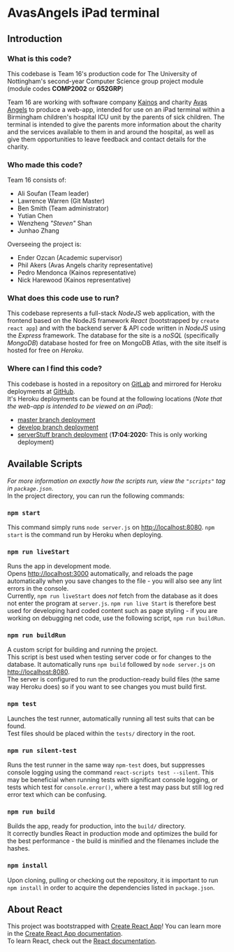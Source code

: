 # AvasAngels iPad terminal

## Introduction

### **What is this code?**

This codebase is Team 16's production code for The University of Nottingham's second-year Computer Science group project module (module codes **COMP2002** or **G52GRP**) <br>

Team 16 are working with software company [Kainos](https://www.kainos.com/) and charity [Avas Angels](https://www.avas-angels.com/) to produce a web-app, intended for use on an iPad terminal within a Birmingham children's hospital ICU unit by the parents of sick children. The terminal is intended to give the parents more information about the charity and the services available to them in and around the hospital, as well as give them opportunities to leave feedback and contact details for the charity.

### **Who made this code?**

Team 16 consists of:

- Ali Soufan (Team leader)
- Lawrence Warren (Git Master)
- Ben Smith (Team administrator)
- Yutian Chen
- Wenzheng _"Steven"_ Shan
- Junhao Zhang

Overseeing the project is:

- Ender Ozcan (Academic supervisor)
- Phil Akers (Avas Angels charity representative)
- Pedro Mendonca (Kainos representative)
- Nick Harewood (Kainos representative)

### **What does this code use to run?**

This codebase represents a full-stack _NodeJS_ web application, with the frontend based on the NodeJS framework _React_ (bootstrapped by `create react app`) and with the backend server & API code written in _NodeJS_ using the _Express_ framework. The database for the site is a _noSQL_ (specifically _MongoDB_) database hosted for free on MongoDB Atlas, with the site itself is hosted for free on _Heroku_.

### **Where can I find this code?**

This codebase is hosted in a repository on [GitLab](https://projects.cs.nott.ac.uk/COMP2002/2019-2020/team16_project) and mirrored for Heroku deployments at [GitHub](https://github.com/psyljw/team16_project). <br>
It's Heroku deployments can be found at the following locations (_Note that the web-app is intended to be viewed on an iPad_):

- [master branch deployment](https://avas-angels.herokuapp.com/ "Main project deployment") <br>
- [develop branch deployment](https://avas-angels-develop.herokuapp.com/ "Develop branch deployment") <br>
- [serverStuff branch deployment](http://avas-angels-develop-server.herokuapp.com/ "Current working deployment") (**17:04:2020:** This is only working deployment)

## Available Scripts

_For more information on exactly how the scripts run, view the `"scripts"` tag in `package.json`._ <br> In the project directory, you can run the following commands:

### **`npm start`**

This command simply runs `node server.js` on [http://localhost:8080](http://localhost:8080). `npm start` is the command run by Heroku when deploying.

### **`npm run liveStart`**

Runs the app in development mode.<br>
Opens [http://localhost:3000](http://localhost:3000) automatically, and reloads the page automatically when you save changes to the file - you will also see any lint errors in the console.<br>
Currently, `npm run liveStart` does _not_ fetch from the database as it does not enter the program at `server.js`. `npm run live Start` is therefore best used for developing hard coded content such as page styling - if you are working on debugging net code, use the following script, `npm run buildRun`.<br>

### **`npm run buildRun`**

A custom script for building and running the project. <br>
This script is best used when testing server code or for changes to the database. It automatically runs `npm build` followed by `node server.js` on [http://localhost:8080](http://localhost:8080). <br>
The server is configured to run the production-ready build files (the same way Heroku does) so if you want to see changes you must build first.

### **`npm test`**

Launches the test runner, automatically running all test suits that can be found. <br>
Test files should be placed within the `tests/` directory in the root.

### **`npm run silent-test`**

Runs the test runner in the same way `npm-test` does, but suppresses console logging using the command `react-scripts test --silent`. This may be beneficial when running tests with significant console logging, or tests which test for `console.error()`, where a test may pass but still log red error text which can be confusing.

### **`npm run build`**

Builds the app, ready for production, into the `build/` directory.<br />
It correctly bundles React in production mode and optimizes the build for the best performance - the build is minified and the filenames include the hashes.

### **`npm install`**

Upon cloning, pulling or checking out the repository, it is important to run `npm install` in order to acquire the dependencies listed in `package.json`.

## About React

This project was bootstrapped with [Create React App](https://github.com/facebook/create-react-app "Create React App GitHub repository")!
You can learn more in the [Create React App documentation](https://facebook.github.io/create-react-app/docs/getting-started). <br>
To learn React, check out the [React documentation](https://reactjs.org/).

